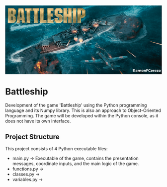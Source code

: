 <p align="center">
  <img src="https://github.com/RamonFCerezo/Battleship/blob/main/img/Battleship.png" alt="Battleship game screenshot" style="display: block; margin: auto;">
</p>

<h1>Battleship</h1>

<p>Development of the game 'Battleship' using the Python programming language and its Numpy library. This is also an approach to Object-Oriented Programming. The game will be developed within the Python console, as it does not have its own interface.</p>

<h2>Project Structure</h2>
<p>This project consists of 4 Python executable files:</p>
<ul>
  <li><n>main.py</n> &#8594; Executable of the game, contains the presentation messages, coordinate inputs, and the main logic of the game.</li>
  <li>functions.py &#8594;</li>
  <li>classes.py &#8594; </li>
  <li>variables.py &#8594; </li>
</ul>
